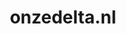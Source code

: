 ---
layout: post
title:  "onzedelta.nl"
internal_url:  "/data/onzedelta.nl.html"
categories: dutchgov
---
